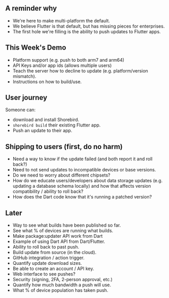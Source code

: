 ## A reminder why

- We're here to make multi-platform the default.
- We believe Flutter is that default, but has missing pieces for enterprises.
- The first hole we're filling is the ability to push updates to Flutter apps.

## This Week's Demo

- Platform support (e.g. push to both arm7 and arm64)
- API Keys and/or app ids (allows multiple users)
- Teach the server how to decline to update (e.g. platform/version mismatch).
- Instructions on how to build/use.

## User journey

Someone can:

- download and install Shorebird.
- `shorebird build` their existing Flutter app.
- Push an update to their app.

## Shipping to users (first, do no harm)

- Need a way to know if the update failed (and both report it and roll back?)
- Need to not send updates to incompatible devices or base versions.
- Do we need to worry about different chipsets?
- How do we educate users/developers about data storage updates (e.g. updating a database schema locally) and how that affects version compatibility / ability to roll back?
- How does the Dart code know that it's running a patched version?

## Later

- Way to see what builds have been published so far.
- See what % of devices are running what builds.
- Make package:updater API work from Dart
- Example of using Dart API from Dart/Flutter.
- Ability to roll back to past push.
- Build update from source (in the cloud).
- GitHub integration / action trigger.
- Quantify update download sizes.
- Be able to create an account / API key.
- Web interface to see pushes?
- Security (signing, 2FA, 2-person approval, etc.)
- Quantify how much bandwidth a push will use.
- What % of device population has taken push.
